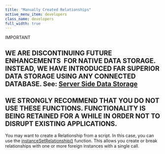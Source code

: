 ```yaml
---
title: "Manually Created Relationships"
active_menu_item: developers
class_name: developers
full_width: true
---
```



IMPORTANT

## WE ARE DISCONTINUING FUTURE ENHANCEMENTS  FOR NATIVE DATA STORAGE. INSTEAD, WE HAVE INTRODUCED FAR SUPERIOR DATA STORAGE USING ANY CONNECTED DATABASE. See: [Server Side Data Storage](../../../../data-storage/server-side-data-storage/index)

## WE STRONGLY RECOMMEND THAT YOU DO NOT USE THESE FUNCTIONS. FUNCTIONALITY IS BEING RETAINED FOR A WHILE IN ORDER NOT TO DISRUPT EXISTING APPLICATIONS.

You may want to create a Relationship from a script. In this case, you can use the [instanceSetRelationship()](../../../../scripting-apis/client-api/instance-data-functions/instancesetrelationship) function. This allows you create or break relationships with one or more foreign instances with a single call.

